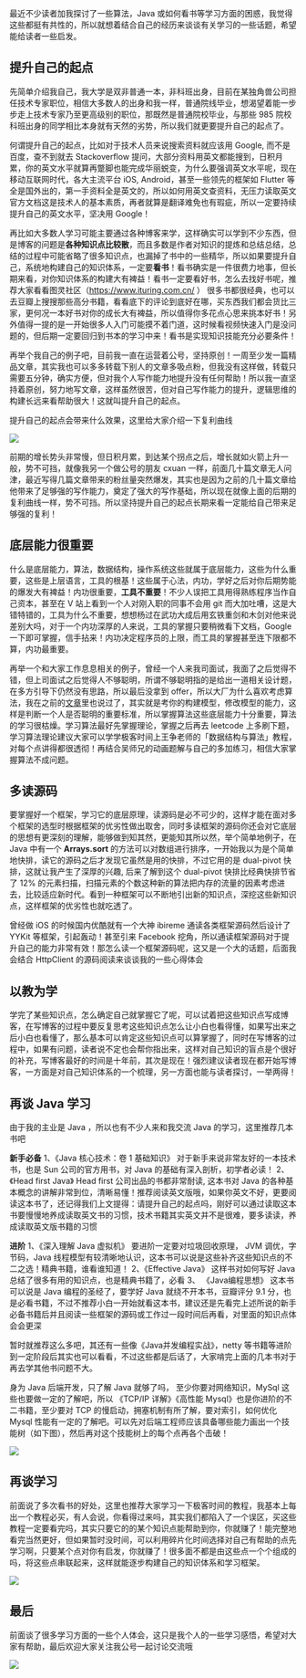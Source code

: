 最近不少读者加我探讨了一些算法，Java 或如何看书等学习方面的困惑，我觉得这些都挺有共性的，所以就想着结合自己的经历来谈谈有关学习的一些话题，希望能给读者一些启发。

## 提升自己的起点
先简单介绍我自己，我大学是双非普通一本，非科班出身，目前在某独角兽公司担任技术专家职位，相信大多数人的出身和我一样，普通院线毕业，想渴望着能一步步走上技术专家乃至更高级别的职位，那既然是普通院校毕业，与那些 985 院校科班出身的同学相比本身就有天然的劣势，所以我们就更要提升自己的起点了。

何谓提升自己的起点，比如对于技术人员来说搜索资料就应该用 Google, 而不是百度，查不到就去 Stackoverflow 提问，大部分资料用英文都能搜到，日积月累，你的英文水平就算再蹩脚也能完成华丽蜕变，为什么要强调英文水平呢，现在移动互联网时代，各大主流平台 iOS, Android，甚至一些领先的框架如 Flutter 等全是国外出的，第一手资料全是英文的，所以如何用英文查资料，无压力读取英文官方文档这是技术人的基本素质，再者就算是翻译难免也有瑕疵，所以一定要持续提升自己的英文水平，坚决用 Google！

再比如大多数人学习可能主要通过各种博客来学，这样确实可以学到不少东西，但是博客的问题是**各种知识点比较散**，而且多数是作者对知识的提炼和总结总结，总结的过程中可能省略了很多知识点，也漏掉了书中的一些精华，所以如果要提升自己，系统地构建自己的知识体系，一定要**看书**！看书确实是一件很费力地事，但长期来看，对你知识体系的构建大有裨益！看书一定要看好书，怎么去找好书呢，推荐大家看看图灵社区（https://www.ituring.com.cn/ ） 很多书都很经典，也可以去豆瓣上搜搜那些高分书籍，看看底下的评论到底好在哪，买东西我们都会货比三家，更何况一本好书对你的成长大有裨益，所以值得你多花点心思来挑本好书！另外值得一提的是一开始很多人入门可能摸不着门道，这时候看视频快速入门是没问题的，但后期一定要回归到书本的学习中来！看书是实现知识技能充分必要条件！

再举个我自己的例子吧，目前我一直在运营着公号，坚持原创！一周至少发一篇精品文章，其实我也可以多多转载下别人的文章多吸点粉，但我没有这样做，转载只需要五分钟，确实方便，但对我个人写作能力地提升没有任何帮助！所以我一直坚持着原创，努力地写文章，这样虽然很苦，但对自己写作能力的提升，逻辑思维的构建长远来看帮助很大！这就叫提升自己的起点。

提升自己的起点会带来什么效果，这里给大家介绍一下复利曲线

![](https://user-gold-cdn.xitu.io/2020/2/22/1706c26370c14301?w=640&h=342&f=jpeg&s=23897)

前期的增长势头非常慢，但日积月累，到达某个拐点之后，增长就如火箭上升一般，势不可挡，就像我另一个做公号的朋友 cxuan 一样，前面几十篇文章无人问津，最近写得几篇文章带来的粉丝量突然爆发，其实也是因为之前的几十篇文章给他带来了足够强的写作能力，奠定了强大的写作基础，所以现在就像上面的后期的复利曲线一样，势不可挡。所以坚持提升自己的起点长期来看一定能给自己带来足够强的复利！

## 底层能力很重要

什么是底层能力，算法，数据结构，操作系统这些就属于底层能力，这些为什么重要，这些是上层语言，工具的根基！这些属于心法，内功，学好之后对你后期势能的爆发大有裨益！内功很重要，**工具不重要**！不少人误把工具用得熟练程序当作自己资本，甚至在 V 站上看到一个人对刚入职的同事不会用 git 而大加吐嘈，这是大错特错的，工具为什么不重要，想想杨过在武功大成后用玄铁重剑和木剑对他来说差别大吗，对于一个内功深厚的人来说，工具的掌握只要稍微看下文档，Google 一下即可掌握，信手拈来！内功决定程序员的上限，而工具的掌握甚至连下限都不算，内功最重要。

再举一个和大家工作息息相关的例子，曾经一个人来我司面试，我面了之后觉得不错，但上司面试之后觉得人不够聪明，所谓不够聪明指的是给出一道相关设计题，在多方引导下仍然没有思路，所以最后没拿到 offer，所以大厂为什么喜欢考虑算法，我在之前的[文章](https://mp.weixin.qq.com/s/DA4zHIPFP6ISzVeobdgdew)里也说过了，其实就是考你的构建模型，修改模型的能力，这样是判断一个人是否聪明的重要标准，所以掌握算法这些底层能力十分重要，算法的学习很枯燥。学习算法最好先掌握理论，掌握之后再去 leetcode 上多刷下题，学习算法理论建议大家可以学学极客时间上王争老师的「数据结构与算法」教程，对每个点讲得都很透彻！再结合吴师兄的动画题解与自己的多加练习，相信大家掌握算法不成问题。

## 多读源码
要掌握好一个框架，学习它的底层原理，读源码是必不可少的，这样才能在面对多个框架的选型时根据框架的优劣性做出取舍，同时多读框架的源码你还会对它底层的思想有更深刻的理解，能够做到知其然，更能知其所以然，举个简单地例子，在 Java 中有一个 **Arrays.sort** 的方法可以对数组进行排序，一开始我以为是个简单地快排，读它的源码之后才发现它虽然是用的快排，不过它用的是 dual-pivot 快排，这就让我产生了深厚的兴趣, 后来了解到这个 dual-pivot 快排比经典快排节省了 12% 的元素扫描，扫描元素的个数这种新的算法把内存的流量的因素考虑进去，比较适应新时代。看到一种框架可以不断地引出新的知识点，深挖这些新知识点，这样框架的优劣性也就吃透了。

曾经做 iOS 的时候国内优酷就有一个大神 ibireme 通读各类框架源码然后设计了 YYKit 等框架，引起轰动！甚至引来 Facebook 挖角，所以通读框架源码对于提升自己的能力非常有效！那怎么读一个框架源码呢，这又是一个大的话题，后面我会结合 HttpClient 的源码阅读来谈谈我的一些心得体会

## 以教为学

学完了某些知识点，怎么确定自己就掌握它了呢，可以试着把这些知识点写成博客，在写博客的过程中要反复思考这些知识点怎么让小白也看得懂，如果写出来之后小白也看懂了，那么基本可以肯定这些知识点可以算掌握了，同时在写博客的过程中，如果有问题，读者说不定也会帮你指出来，这样对自己知识的盲点是个很好的补充，写博客最好的时间是十年前，其次是现在！强烈建议读者现在都开始写博客，一方面是对自己知识体系的一个梳理，另一方面也能与读者探讨，一举两得！

## 再谈 Java 学习
由于我的主业是 Java ，所以也有不少人来和我交流 Java 的学习，这里推荐几本书吧

**新手必备**
1、《Java 核心技术：卷 1 基础知识》
对于新手来说非常友好的一本技术书，也是 Sun 公司的官方用书，对 Java 的基础有深入剖析，初学者必读！
2、《Head first Java》
Head first 公司出品的书都非常耐读, 这本书对 Java 的各种基本概念的讲解非常到位，清晰易懂！推荐阅读英文版哦，如果你英文不好，更要阅读这本书了，还记得我们上文提得：请提升自己的起点吗，刚好可以通过读取这本书要慢慢地养成读取英文书的习惯，技术书籍其实英文并不是很难，要多读读，养成读取英文版书籍的习惯

**进阶**
1、《深入理解 Java 虚拟机》
要进阶一定要对垃圾回收原理， JVM 调优，字节码，Java 线程模型有较清晰地认识，这本书可以说是这些补齐这些知识点的不二之选！精典书籍，谁看谁知道！
2、《Effective Java》
这样书对如何写好 Java 总结了很多有用的知识点，也是精典书籍了，必看
3、 《Java编程思想》
这本书可以说是 Java 编程的圣经了，要学好 Java 就绕不开本书，豆瓣评分 9.1 分，也是必看书籍，不过不推荐小白一开始就看这本书，建议还是先看完上述所说的新手必备书籍后并且阅读一些框架的源码或工作过一段时间后再看，对里面的知识点体会会更深

暂时就推荐这么多吧，其还有一些像《Java并发编程实战》，netty 等书籍等进阶到一定阶段后其实也可以看看，不过这些都是后话了，大家啃完上面的几本书对于再去学其他书问题不大。

身为 Java 后端开发，只了解 Java 就够了吗， 至少你要对网络知识，MySql 这些也要做一定的了解吧，所以  《TCP/IP 详解》《高性能 Mysql》也是你进阶的不二书籍，至少要对 TCP 的慢启动，拥塞机制有所了解，要对索引，如何优化 Mysql 性能有一定的了解吧。可以先对后端工程师应该具备哪些能力画出一个技能树（如下图），然后再对这个技能树上的每个点再各个击破！

![](https://user-gold-cdn.xitu.io/2020/2/22/1706c26303e37093?w=689&h=1553&f=jpeg&s=78799)

## 再谈学习

前面说了多次看书的好处，这里也推荐大家学习一下极客时间的教程，我基本上每出一个教程必买，有人会说，你看得过来吗，其实我们都陷入了一个误区，买这些教程一定要看完吗，其实只要它的的某个知识点能帮助到你，你就赚了！能完整地看完当然更好，但如果暂时没时间，可以利用碎片化时间选择对自己有帮助的点先学习啊，只要某个点对你有启发，你就赚了！很多面不都是由这些点一个个组成的吗，将这些点串联起来，这样就能逐步构建自己的知识体系和学习框架。

![](https://user-gold-cdn.xitu.io/2020/2/22/1706c2643518247b?w=625&h=203&f=jpeg&s=28570)

## 最后 
前面谈了很多学习方面的一些个人体会，这只是我个人的一些学习感悟，希望对大家有帮助，最后欢迎大家关注我公号一起讨论交流哦

![](https://user-gold-cdn.xitu.io/2020/2/17/1705326cb7b378b6?w=430&h=430&f=jpeg&s=41396)